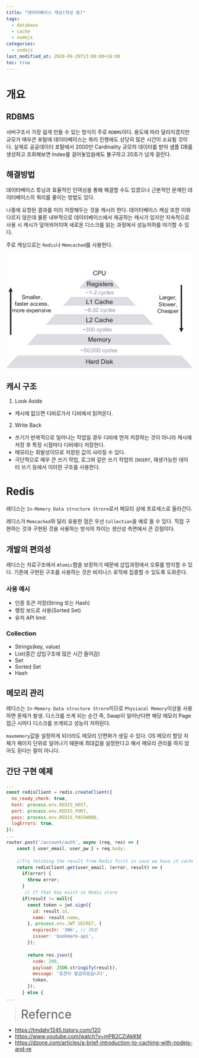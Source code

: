 ```yaml
---
title: "데이터베이스 캐싱(작성 중)"
tags:
  - database
  - cache
  - nodejs
categories:
  - nodejs
last_modified_at: 2020-09-29T13:00:00+18:00
toc: true
---
```


# 개요

## RDBMS

서버구조서 가장 쉽게 만들 수 있는 방식이 주로 `RDBMS`이다.
용도에 따라 달라지겠지만 규모가 매우큰 포탈에 데이터베이스는 쿼리 진행에도 상당히 많은 시간이 소요될 것이다.
실제로 공공데이터 포탈에서 2000만 Cardinality 규모의 데이터를 받아 샘플 DB를 생성하고 조회해보면 Index를 걸어놓았음에도 불구하고 20초가 넘게 걸린다.

## 해결방법

데이터베이스 튜닝과 효율적인 인덱싱을 통해 해결할 수도 있겠으나 근본적인 문제인 데이터베이스의 쿼리를 줄이는 방법도 있다.

나중에 요청된 결과를 미리 저장해두는 것을 캐시라 한다.
데이터베이스 캐싱 또한 이와 다르지 않은데 물론 내부적으로 데이터베이스에서 제공하는 캐시가 있지만
지속적으로 사용 시 캐시가 덮어씌어지며 새로운 디스크를 읽는 과정에서 성능저하를 야기할 수 있다.

주로 캐싱으로는 `Redis`나 `Memcached`를 사용한다.

![이미지1](/assets/images/memory-hierarchy.png)

## 캐시 구조

1. Look Aside
- 캐시에 없으면 디비로가서 디비에서 읽어온다.
2. Write Back
- 쓰기가 반복적으로 일어나는 작업일 경우 디비에 먼저 저장하는 것이 아니라 캐시에 저장 후 특정 시점마다 디비에다 저장한다.
- 메모리는 휘발성이므로 저장된 값이 사라질 수 있다.
- 극단적으로 매우 큰 쓰기 작업, 로그와 같은 쓰기 작업의 `INSERT`, 재생가능한 데이터 쓰기 등에서 이러한 구조를 사용한다.


# Redis
레디스는 `In-Memory Data structure Strore`로서 메모리 상에 프로세스로 올라간다.

레디스가 `Memcached`와 달리 유용한 점은 우선 `Collection`을 예로 들 수 있다.
직접 구현하는 것과 구현된 것을 사용하는 방식의 차이는 생산성 측면에서 큰 강점이다.

## 개발의 편의성

레디스는 자료구조에서 `Atomic`함을 보장하기 때문에 삽입과정에서 오류를 방지할 수 있다.
기존에 구현된 구조를 사용하는 것은 비지니스 로직에 집중할 수 있도록 도와준다.

### 사용 예시

- 인증 토큰 저장(String 또는 Hash)
- 랭킹 보드로 사용(Sorted Set)
- 유저 API limit

### Collection
- Strings(key, value)
- List(중간 삽입구조에 많은 시간 들어감)
- Set
- Sorted Set
- Hash

## 메모리 관리

레디스는 `In-Memory Data structure Strore`이므로 `Physiacal Memory`이상을 사용하면 문제가 발생.
디스크를 쓰게 되는 순간 즉, Swap이 일어난다면 해당 메모리 Page 접근 시마다 디스크를 쓰게되고 성능이 저하된다.

`maxmemory`값을 설정하게 되더라도 메모리 단편화가 생길 수 있다. OS 메모리 할당 자체가 페이지 단위로 일어나기 때문에 최대값을 설정한다고 해서
메모리 관리를 하지 않아도 된다는 말이 아니다.


## 간단 구현 예제

```javascript
...
const redisClient = redis.createClient({
  no_ready_check: true,
  host: process.env.REDIS_HOST,
  port: process.env.REDIS_PORT,
  pass: process.env.REDIS_PASSWORD,
  logErrors: true,
});
...
router.post('/account/auth', async (req, res) => {
    const { user_email, user_pw } = req.body;

    //Try fetching the result from Redis first in case we have it cached
    return redisClient.get(user_email, (error, result) => {
      if(error) {
        throw error;
      }
       // If that key exist in Redis store
      if(result != null){
        const token = jwt.sign({
          id: result.id,
          name: result.name,
        }, process.env.JWT_SECRET, {
          expiresIn: '30m', // 30분
          issuer: 'bookmark-api',
        });

        return res.json({
          code: 200,
          payload: JSON.stringify(result),
          message: '토큰이 발급되었습니다',
          token,
        });
      } else {
...
```

><font size="6">Refernce</font>
- https://tmdahr1245.tistory.com/120
- https://www.youtube.com/watch?v=mPB2CZiAkKM
- https://dzone.com/articles/a-brief-introduction-to-caching-with-nodejs-and-re
